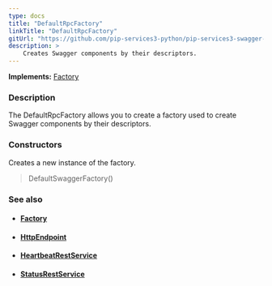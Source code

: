 ```yaml
---
type: docs
title: "DefaultRpcFactory"
linkTitle: "DefaultRpcFactory"
gitUrl: "https://github.com/pip-services3-python/pip-services3-swagger-python"
description: >
    Creates Swagger components by their descriptors.
---
```


**Implements:** [Factory](../../../components/build/factory)

### Description

The DefaultRpcFactory allows you to create a factory used to create Swagger components by their descriptors.

### Constructors
Creates a new instance of the factory.

> DefaultSwaggerFactory()



### See also
- #### [Factory](../../../components/build/factory)
- #### [HttpEndpoint](../../services/http_endpoint)
- #### [HeartbeatRestService](../../services/heartbeat_rest_service)
- #### [StatusRestService](../../services/status_rest_service)
